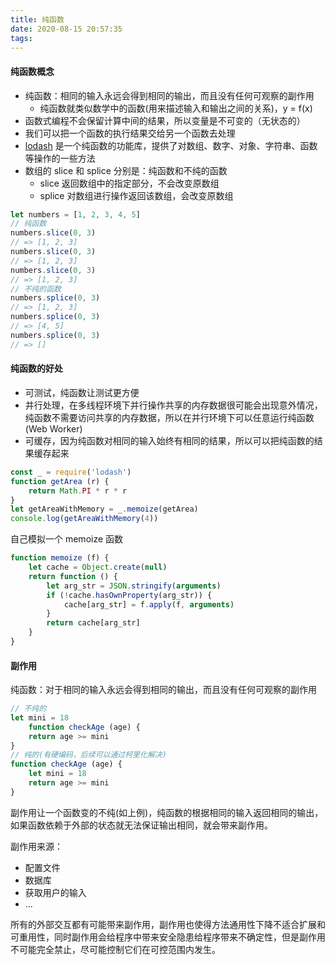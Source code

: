 ```yaml
---
title: 纯函数
date: 2020-08-15 20:57:35
tags:
---
```


#### 纯函数概念

- 纯函数：相同的输入永远会得到相同的输出，而且没有任何可观察的副作用
    * 纯函数就类似数学中的函数(用来描述输入和输出之间的关系)，y = f(x)
- 函数式编程不会保留计算中间的结果，所以变量是不可变的（无状态的）
- 我们可以把一个函数的执行结果交给另一个函数去处理
- [lodash](https://github.com/lodash/lodash) 是一个纯函数的功能库，提供了对数组、数字、对象、字符串、函数等操作的一些方法
- 数组的 slice 和 splice 分别是：纯函数和不纯的函数
    * slice 返回数组中的指定部分，不会改变原数组
    * splice 对数组进行操作返回该数组，会改变原数组

``` js
let numbers = [1, 2, 3, 4, 5]
// 纯函数
numbers.slice(0, 3)
// => [1, 2, 3]
numbers.slice(0, 3)
// => [1, 2, 3]
numbers.slice(0, 3)
// => [1, 2, 3]
// 不纯的函数
numbers.splice(0, 3)
// => [1, 2, 3]
numbers.splice(0, 3)
// => [4, 5]
numbers.splice(0, 3)
// => []

```

#### 纯函数的好处

- 可测试，纯函数让测试更方便
- 并行处理，在多线程环境下并行操作共享的内存数据很可能会出现意外情况，纯函数不需要访问共享的内存数据，所以在并行环境下可以任意运行纯函数 (Web Worker)
- 可缓存，因为纯函数对相同的输入始终有相同的结果，所以可以把纯函数的结果缓存起来

``` js
const _ = require('lodash')
function getArea (r) {
    return Math.PI * r * r
}
let getAreaWithMemory = _.memoize(getArea)
console.log(getAreaWithMemory(4))
```

自己模拟一个 memoize 函数
``` js
function memoize (f) {
    let cache = Object.create(null)
    return function () {
        let arg_str = JSON.stringify(arguments)
        if (!cache.hasOwnProperty(arg_str)) {
            cache[arg_str] = f.apply(f, arguments)
        }
        return cache[arg_str]
    }
}
```

#### 副作用

纯函数：对于相同的输入永远会得到相同的输出，而且没有任何可观察的副作用

``` js
// 不纯的
let mini = 18
    function checkAge (age) {
    return age >= mini
}
// 纯的(有硬编码，后续可以通过柯里化解决)
function checkAge (age) {
    let mini = 18
    return age >= mini
}
```
副作用让一个函数变的不纯(如上例)，纯函数的根据相同的输入返回相同的输出，如果函数依赖于外部的状态就无法保证输出相同，就会带来副作用。

副作用来源：
- 配置文件
- 数据库
- 获取用户的输入
- ...

所有的外部交互都有可能带来副作用，副作用也使得方法通用性下降不适合扩展和可重用性，同时副作用会给程序中带来安全隐患给程序带来不确定性，但是副作用不可能完全禁止，尽可能控制它们在可控范围内发生。

